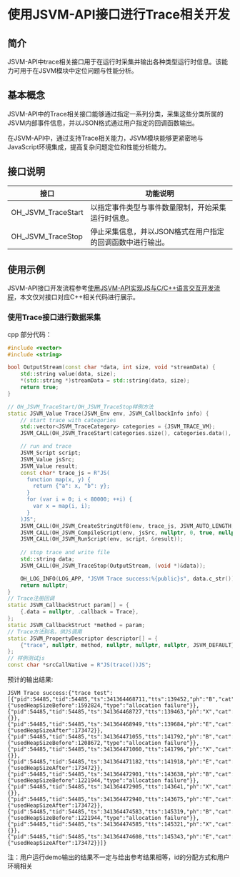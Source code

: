 # 使用JSVM-API接口进行Trace相关开发

## 简介

JSVM-API中trace相关接口用于在运行时采集并输出各种类型运行时信息。该能力可用于在JSVM模块中定位问题与性能分析。

## 基本概念

JSVM-API中的Trace相关接口能够通过指定一系列分类，采集这些分类所属的JSVM内部事件信息，并以JSON格式通过用户指定的回调函数输出。

在JSVM-API中，通过支持Trace相关能力，JSVM模块能够更紧密地与JavaScript环境集成，提高复杂问题定位和性能分析能力。

## 接口说明

| 接口                       | 功能说明                       |
|----------------------------|--------------------------------|
| OH_JSVM_TraceStart           | 以指定事件类型与事件数量限制，开始采集运行时信息。  |
| OH_JSVM_TraceStop        | 停止采集信息，并以JSON格式在用户指定的回调函数中进行输出。  |

## 使用示例

JSVM-API接口开发流程参考[使用JSVM-API实现JS与C/C++语言交互开发流程](use-jsvm-process.md)，本文仅对接口对应C++相关代码进行展示。

### 使用Trace接口进行数据采集

cpp 部分代码：

```cpp
#include <vector>
#include <string>

bool OutputStream(const char *data, int size, void *streamData) {
    std::string value(data, size);
    *(std::string *)streamData = std::string(data, size);
    return true;
}

// OH_JSVM_TraceStart/OH_JSVM_TraceStop样例方法
static JSVM_Value Trace(JSVM_Env env, JSVM_CallbackInfo info) {
    // start trace with categories
    std::vector<JSVM_TraceCategory> categories = {JSVM_TRACE_VM};
    JSVM_CALL(OH_JSVM_TraceStart(categories.size(), categories.data(), "trace test", 0));

    // run and trace
    JSVM_Script script;
    JSVM_Value jsSrc;
    JSVM_Value result;
    const char* trace_js = R"JS(
      function map(x, y) {
        return {"a": x, "b": y};
      }
      for (var i = 0; i < 80000; ++i) {
        var x = map(i, i);
      }
    )JS";
    JSVM_CALL(OH_JSVM_CreateStringUtf8(env, trace_js, JSVM_AUTO_LENGTH, &jsSrc));
    JSVM_CALL(OH_JSVM_CompileScript(env, jsSrc, nullptr, 0, true, nullptr, &script));
    JSVM_CALL(OH_JSVM_RunScript(env, script, &result));
    
    // stop trace and write file
    std::string data;
    JSVM_CALL(OH_JSVM_TraceStop(OutputStream, (void *)&data));

    OH_LOG_INFO(LOG_APP, "JSVM Trace success:%{public}s", data.c_str());
    return nullptr;
}
// Trace注册回调
static JSVM_CallbackStruct param[] = {
    {.data = nullptr, .callback = Trace},
};
static JSVM_CallbackStruct *method = param;
// Trace方法别名，供JS调用
static JSVM_PropertyDescriptor descriptor[] = {
    {"trace", nullptr, method, nullptr, nullptr, nullptr, JSVM_DEFAULT},
};
// 样例测试js
const char *srcCallNative = R"JS(trace())JS";
```
预计的输出结果:
```
JSVM Trace success:{"trace test":[{"pid":54485,"tid":54485,"ts":341364468711,"tts":139452,"ph":"B","cat":"devtools.timeline,v8","name":"MinorGC","dur":0,"tdur":0,"args":{"usedHeapSizeBefore":1592824,"type":"allocation failure"}},{"pid":54485,"tid":54485,"ts":341364468727,"tts":139463,"ph":"X","cat":"v8","name":"V8.GCScavenger","dur":203,"tdur":203,"args":{}},{"pid":54485,"tid":54485,"ts":341364468949,"tts":139684,"ph":"E","cat":"devtools.timeline,v8","name":"MinorGC","dur":0,"tdur":0,"args":{"usedHeapSizeAfter":173472}},{"pid":54485,"tid":54485,"ts":341364471055,"tts":141792,"ph":"B","cat":"devtools.timeline,v8","name":"MinorGC","dur":0,"tdur":0,"args":{"usedHeapSizeBefore":1208672,"type":"allocation failure"}},{"pid":54485,"tid":54485,"ts":341364471060,"tts":141796,"ph":"X","cat":"v8","name":"V8.GCScavenger","dur":110,"tdur":110,"args":{}},{"pid":54485,"tid":54485,"ts":341364471182,"tts":141918,"ph":"E","cat":"devtools.timeline,v8","name":"MinorGC","dur":0,"tdur":0,"args":{"usedHeapSizeAfter":173472}},{"pid":54485,"tid":54485,"ts":341364472901,"tts":143638,"ph":"B","cat":"devtools.timeline,v8","name":"MinorGC","dur":0,"tdur":0,"args":{"usedHeapSizeBefore":1221944,"type":"allocation failure"}},{"pid":54485,"tid":54485,"ts":341364472905,"tts":143641,"ph":"X","cat":"v8","name":"V8.GCScavenger","dur":26,"tdur":26,"args":{}},{"pid":54485,"tid":54485,"ts":341364472940,"tts":143675,"ph":"E","cat":"devtools.timeline,v8","name":"MinorGC","dur":0,"tdur":0,"args":{"usedHeapSizeAfter":173472}},{"pid":54485,"tid":54485,"ts":341364474583,"tts":145319,"ph":"B","cat":"devtools.timeline,v8","name":"MinorGC","dur":0,"tdur":0,"args":{"usedHeapSizeBefore":1221944,"type":"allocation failure"}},{"pid":54485,"tid":54485,"ts":341364474585,"tts":145321,"ph":"X","cat":"v8","name":"V8.GCScavenger","dur":17,"tdur":16,"args":{}},{"pid":54485,"tid":54485,"ts":341364474608,"tts":145343,"ph":"E","cat":"devtools.timeline,v8","name":"MinorGC","dur":0,"tdur":0,"args":{"usedHeapSizeAfter":173472}}]}
```
注：用户运行demo输出的结果不一定与给出参考结果相等，id的分配方式和用户环境相关